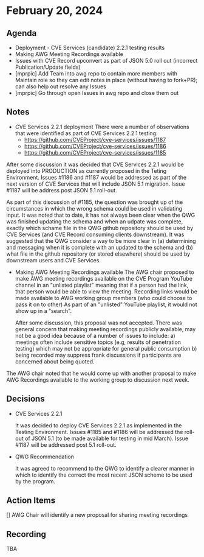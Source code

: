 # February 20, 2024

## Agenda

* Deployment - CVE Services (candidate) 2.2.1 testing results
* Making AWG Meeting Recordings available
* Issues with CVE Record upconvert as part of JSON 5.0 roll out (incorrect Publication/Update fields)
* [mprpic] Add Team into awg repo to contain more members with Maintain role so they can edit notes in place (without having to fork+PR); can also help out resolve any Issues
* [mprpic] Go through open Issues in awg repo and close them out

## Notes

* CVE Services 2.2.1 deployment
  There were a number of observations that were identified as part of CVE Services 2.2.1 testing:
   * https://github.com/CVEProject/cve-services/issues/1187
   * https://github.com/CVEProject/cve-services/issues/1186
   * https://github.com/CVEProject/cve-services/issues/1185

After some discussion it was decided that CVE Services 2.2.1 would be deployed into PRODUCTION as currently proposed in the Teting Environment.  Issues #1186 and #1187 would be addressed as part of the next version of CVE Services that will include JSON 5.1 migration.  Issue #1187 will be address post JSON 5.1 roll-out.

As part of this discussion of #1185, the question was brought up of the circumstances in which the wrong schema could be used in validating input.   It was noted that to date, it has not always been clear when the QWG was finished updating the schema and when an udpate was complete, exactly which schame file in the QWG github repository should be used by CVE Services (and CVE Record consuming clients downstream).  It was suggested that the QWG consider a way to be more clear in (a) determining and messaging when it is complete with an updated to the schema and (b) what file in the github repository (or stored elsewhere) should be used by downstream users and CVE Services. 

  * Making AWG Meeting Recordings available
    The AWG chair proposed to make AWG meeting recordings available on the CVE Program YouTube channel in an "unlisted playlist" meaning that if a person had the link, that person would be able to view the meeting.  Recording links would be made available to AWG working group members (who could choose to pass it on to other)   As part of an "unlisted" YouTube playlist, it would not show up in a "search".

    After some discussion, this proposal was not accepted.   There was general concern that making meeting recordings publicly available, may not be a good idea because of a number of issues to include:
    a) meetings often include sensitive topics (e.g, results of penetration testing) which may not be appropriate for general public consumption
    b) being recorded may suppress frank discussions if participants are concerned about being quoted.

  The AWG chair noted that he would come up with another proposal to make AWG Recordings available to the working group to discussion next week. 
  

## Decisions

* CVE Services 2.2.1

  It was decided to deploy CVE Services 2.2.1 as implemented in the Testing Environment.  Issues #1185 and #1186 will be addressed the roll-out of JSON 5.1 (to be made available for testing in mid March).   Issue #1187 will be addressed post 5.1 roll-out.

* QWG Recommendation

  It was agreed to recommend to the QWG to identify a clearer manner in which to identify the correct the most recent JSON scheme to be used by the program. 

## Action Items

[] AWG Chair will identify a new proposal for sharing meeting recordings

## Recording

TBA
